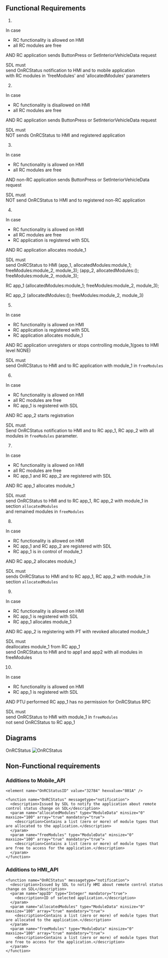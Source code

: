 ## Functional Requirements  

1.
In case
- RC functionality is allowed on HMI  
- all RC modules are free

AND RC application sends ButtonPress or SetInteriorVehicleData request 

SDL must  
send OnRCStatus notification to HMI and to mobile application  
with RC modules in 'freeModules' and 'allocatedModules' parameters  


2.
In case   
- RC functionality is disallowed on HMI  
- all RC modules are free

AND RC application sends ButtonPress or SetInteriorVehicleData request 

SDL must  
NOT sends OnRCStatus to HMI and registered application  

3. 
In case
- RC functionality is allowed on HMI  
- all RC modules are free

AND non-RC application sends ButtonPress or SetInteriorVehicleData request

SDL must  
NOT send OnRCStatus to HMI and to registered non-RC application

4. 
In case  
- RC functionality is allowed on HMI  
- all RC modules are free
- RC application is registered with SDL

AND RC application allocates module_1  

SDL must  
send OnRCStatus to
HMI (app_1, allocatedModules:module_1; freeModules:module_2, module_3); (app_2, allocatedModules:(); freeModules:module_2, module_3);

RC app_1 (allocatedModules:module_1; freeModules:module_2, module_3);

RC app_2 (allocatedModules:(); freeModules:module_2, module_3)


5. 
In case  
- RC functionality is allowed on HMI 
- RC application is registered with SDL 
- RC application allocates module_1

AND RC application unregisters or stops controlling module_1(goes to HMI level NONE)

SDL must  
send OnRCStatus to HMI and to RC application with module_1 in `freeModules`

6.  
In case  
- RC functionality is allowed on HMI   
- all RC modules are free
- RC app_1 is registered with SDL

AND RC app_2 starts registration

SDL must  
Send OnRCStatus notification to HMI and to RC app_1, RC app_2 with all modules in `freeModules` parameter.


7. 
In case  
- RC functionality is allowed on HMI 
- all RC modules are free
- RC app_1 and RC app_2 are registered with SDL

AND RC app_1 allocates module_1  

SDL must  
send OnRCStatus to HMI and to RC app_1, RC app_2 with module_1 in section `allocatedModules`  
and remained modules in `freeModules`

 8.
 In case  
- RC functionality is allowed on HMI 
- RC app_1 and RC app_2 are registered with SDL
- RC app_1 is in control of module_1 

AND RC app_2 allocates module_1

SDL must  
sends OnRCStatus to HMI and to RC app_1, RC app_2 with module_1 in section `allocatedModules`  


9.  
 In case  
- RC functionality is allowed on HMI 
- RC app_1 is registered with SDL 
- RC app_1 allocates module_1 

AND RC app_2 is registering with PT with revoked allocated module_1  

SDL must  
deallocates module_1 from RC app_1  
send OnRCStatus to HMI and to app1 and app2 with all modules in freeModules  

10.  
  In case  
- RC functionality is allowed on HMI  
- RC app_1 is registered with SDL 

AND PTU performed RC app_1 has no permission for OnRCStatus RPC  

SDL must  
send OnRCStatus to HMI with module_1 in `freeModules`  
not send OnRCStatus to RC app_1 

## Diagrams

OnRCStatus
![OnRCStatus](https://github.com/smartdevicelink/sdl_requirements/blob/master/detailed_docs/accessories/OnRCStatus.png)

## Non-Functional requirements  

### Additions to Mobile_API
```
<element name="OnRCStatusID" value="32784" hexvalue="801A" />

<function name="OnRCStatus" messagetype="notification">
  <description>Issued by SDL to notify the application about remote control status change on SDL</description>
  <param name="allocatedModules" type="ModuleData" minsize="0" maxsize="100" array="true" mandatory="true">
    <description>Contains a list (zero or more) of module types that are allocated to the application.</description>
  </param>
  <param name="freeModules" type="ModuleData" minsize="0" maxsize="100" array="true" mandatory="true">
    <description>Contains a list (zero or more) of module types that are free to access for the application.</description>
  </param>    
</function>
```

### Additions to HMI_API
```
<function name="OnRCStatus" messagetype="notification">
  <description>Issued by SDL to notify HMI about remote control status change on SDL</description>
  <param name="appID" type="Integer" mandatory="true">
    <description>ID of selected application.</description>
  </param>
  <param name="allocatedModules" type="ModuleData" minsize="0" maxsize="100" array="true" mandatory="true">
    <description>Contains a list (zero or more) of module types that are allocated to the application.</description>
  </param>
  <param name="freeModules" type="ModuleData" minsize="0" maxsize="100" array="true" mandatory="true">
    <description>Contains a list (zero or more) of module types that are free to access for the application.</description>
  </param>    
</function>
```